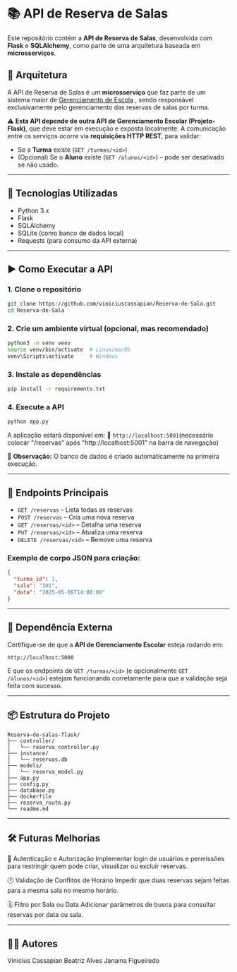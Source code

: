 # 📚 API de Reserva de Salas

Este repositório contém a **API de Reserva de Salas**, desenvolvida com **Flask** e **SQLAlchemy**, como parte de uma arquitetura baseada em **microsserviços**.

## 🧩 Arquitetura

A API de Reserva de Salas é um **microsserviço** que faz parte de um sistema maior de [Gerenciamento de Escola](https://github.com/viniciuscassapian/Projeto-Flask.git)
, sendo responsável exclusivamente pelo gerenciamento das reservas de salas por turma.

⚠️ **Esta API depende de outra API de Gerenciamento Escolar (Projeto-Flask)**, que deve estar em execução e exposta localmente. A comunicação entre os serviços ocorre via **requisições HTTP REST**, para validar:

- Se a **Turma** existe (`GET /turmas/<id>`)
- (Opcional) Se o **Aluno** existe (`GET /alunos/<id>`) – pode ser desativado se não usado.

---

## 🚀 Tecnologias Utilizadas

- Python 3.x
- Flask
- SQLAlchemy
- SQLite (como banco de dados local)
- Requests (para consumo da API externa)

---

## ▶️ Como Executar a API

### 1. Clone o repositório

```bash
git clone https://github.com/viniciuscassapian/Reserva-de-Sala.git
cd Reserva-de-Sala
```

### 2. Crie um ambiente virtual (opcional, mas recomendado)

```bash
python3 -m venv venv
source venv/bin/activate  # Linux/macOS
venv\Scripts\activate     # Windows
```

### 3. Instale as dependências

```bash
pip install -r requirements.txt
```

### 4. Execute a API

```bash
python app.py
```

A aplicação estará disponível em:
📍 `http://localhost:5001`(necessário colocar "/reservas" após "http://localhost:5001" na barra de navegação)

📝 **Observação:** O banco de dados é criado automaticamente na primeira execução.

---

## 📡 Endpoints Principais

- `GET /reservas` – Lista todas as reservas
- `POST /reservas` – Cria uma nova reserva
- `GET /reservas/<id>` – Detalha uma reserva
- `PUT /reservas/<id>` – Atualiza uma reserva
- `DELETE /reservas/<id>` – Remove uma reserva

### Exemplo de corpo JSON para criação:

```json
{
  "turma_id": 1,
  "sala": "101",
  "data": "2025-05-06T14:00:00"
}
```

---

## 🔗 Dependência Externa

Certifique-se de que a **API de Gerenciamento Escolar** esteja rodando em:

```
http://localhost:5000
```

E que os endpoints de `GET /turmas/<id>` (e opcionalmente `GET /alunos/<id>`) estejam funcionando corretamente para que a validação seja feita com sucesso.

---

## 📦 Estrutura do Projeto

```
Reserva-de-salas-flask/
├── controller/
│   └── reserva_controller.py     
├── instance/
│   └── reservas.db              
├── models/
│   └── reserva_model.py          
├── app.py                        
├── config.py                     
├── database.py                   
├── dockerfile                    
├── reserva_route.py              
└── readme.md                     

```

---

## 🛠️ Futuras Melhorias

🔐 Autenticação e Autorização
Implementar login de usuários e permissões para restringir quem pode criar, visualizar ou excluir reservas.

🕐 Validação de Conflitos de Horário
Impedir que duas reservas sejam feitas para a mesma sala no mesmo horário.

🗓️ Filtro por Sala ou Data
Adicionar parâmetros de busca para consultar reservas por data ou sala.

---

## 🧑‍💻 Autores

Vinicius Cassapian
Beatriz Alves
Janaina Figueiredo
